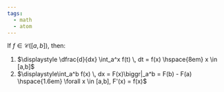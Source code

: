 ```yaml
---
tags:
  - math
  - atom
---
```

If $f \in \mathcal{C}([a,b])$, then:
1. $\displaystyle \dfrac{d}{dx} \int_a^x f(t) \, dt = f(x) \hspace{8em} x \in [a,b]$
2. $\displaystyle\int_a^b f(x) \, dx = F(x)\biggr|_a^b = F(b) - F(a) \hspace{1.6em} \forall x \in [a,b], F'(x) = f(x)$
